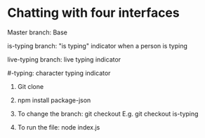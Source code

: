 #  Chatting with four interfaces

Master branch: Base 

is-typing branch: "is typing" indicator when a person is typing

live-typing branch: live typing indicator

#-typing: character typing indicator


1. Git clone

2. npm install package-json 

3. To change the branch: git checkout <branch-name>
E.g. git checkout is-typing

4. To run the file:
node index.js
